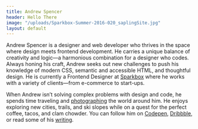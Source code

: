 ```yaml
---
title: Andrew Spencer
header: Hello There
image: "/uploads/Sparkbox-Summer-2016-020_saplingSite.jpg"
layout: default
---
```


<div class="profile-pic"></div>

Andrew Spencer is a designer and web developer who thrives in the space where design meets frontend development. He carries a unique balance of creativity and logic—a harmonious combination for a designer who codes. Always honing his craft, Andrew seeks out new challenges to push his knowledge of modern CSS, semantic and accessible HTML, and thoughtful design. He is currently a Frontend Designer at [Sparkbox](https://seesparkbox.com/) where he works with a variety of clients—from e-commerce to start-ups.

When Andrew isn’t solving complex problems with design and code, he spends time traveling and [photographing](https://www.instagram.com/iam_aspencer/) the world around him. He enjoys exploring new cities, trails, and ski slopes while on a quest for the perfect coffee, tacos, and clam chowder. You can follow him on [Codepen](https://codepen.io/iam_aspencer/), [Dribbble](https://dribbble.com/iam_aspencer), or read some of his [writing](https://seesparkbox.com/foundry/author/andrew_spencer).
